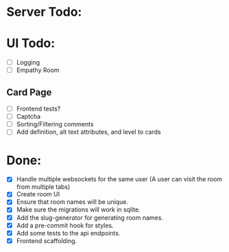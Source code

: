 # Server Todo:

# UI Todo:

* [ ] Logging
* [ ] Empathy Room

## Card Page

* [ ] Frontend tests?
* [ ] Captcha
* [ ] Sorting/Filtering comments
* [ ] Add definition, alt text attributes, and level to cards

# Done:

* [X] Handle multiple websockets for the same user (A user can visit the room from multiple tabs)
* [X] Create room UI
* [X] Ensure that room names will be unique.
* [X] Make sure the migrations will work in sqlite.
* [X] Add the slug-generator for generating room names.
* [X] Add a pre-commit hook for styles.
* [X] Add some tests to the api endpoints.
* [X] Frontend scaffolding.
